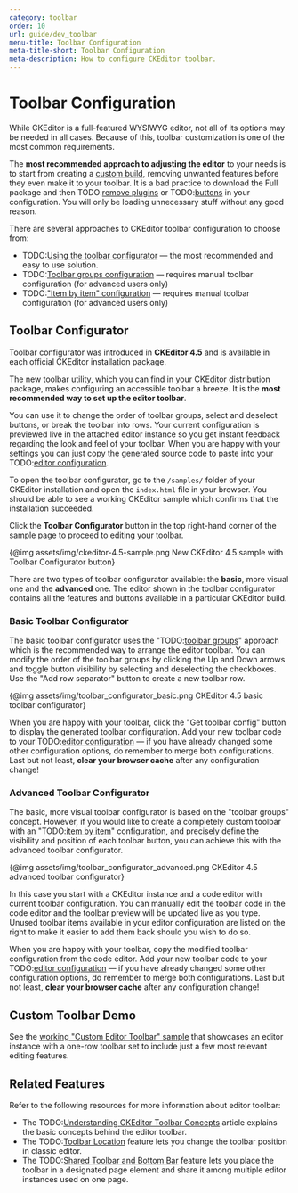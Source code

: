 ```yaml
---
category: toolbar
order: 10
url: guide/dev_toolbar
menu-title: Toolbar Configuration
meta-title-short: Toolbar Configuration
meta-description: How to configure CKEditor toolbar.
---
```


<!--
Copyright (c) 2003-2017, CKSource - Frederico Knabben. All rights reserved.
For licensing, see LICENSE.md.
-->

# Toolbar Configuration

While CKEditor is a full-featured WYSIWYG editor, not all of its options
may be needed in all cases. Because of this, toolbar customization is
one of the most common requirements.

<info-box hint>
	The <strong>most recommended approach to adjusting the editor</strong> to your needs is to start from creating a
	<a href="https://ckeditor.com/cke4/builder">custom build</a>, removing unwanted features before they even
	make it to your toolbar. It is a bad practice to download the Full package and then
	TODO:<a href="#!/api/CKEDITOR.config-cfg-removePlugins">remove plugins</a> or
	TODO:<a href="#!/api/CKEDITOR.config-cfg-removeButtons">buttons</a> in your configuration.
	You will only be loading unnecessary stuff without any good reason.
</info-box>

There are several approaches to CKEditor toolbar configuration to choose from:

 * TODO:[Using the toolbar configurator](#!/guide/dev_toolbar-section-toolbar-configurator) &mdash; the most recommended and easy to use solution.
 * TODO:[Toolbar groups configuration](#!/guide/dev_toolbarconcepts-section-toolbar-groups-configuration) &mdash; requires manual toolbar configuration (for advanced users only)
 * TODO:["Item by item" configuration](#!/guide/dev_toolbarconcepts-section-%22item-by-item%22-configuration) &mdash; requires manual toolbar configuration (for advanced users only)

## Toolbar Configurator

<info-box info>
	Toolbar configurator was introduced in <strong>CKEditor 4.5</strong> and is available in each official CKEditor installation package.
</info-box>

The new toolbar utility, which you can find in your CKEditor distribution package, makes configuring an accessible toolbar a breeze.
It is the **most recommended way to set up the editor toolbar**.

You can use it to change the order of toolbar groups, select and deselect buttons, or break the toolbar into rows. Your current configuration is previewed live in the attached editor instance so you get instant feedback regarding the look and feel of your toolbar. When you are happy with your settings you can just copy the generated source code to paste into your TODO:[editor configuration](#!/guide/dev_configuration).

To open the toolbar configurator, go to the `/samples/` folder of your CKEditor installation and open the `index.html` file in your browser. You should be able to see a working CKEditor sample which confirms that the installation succeeded.

Click the **Toolbar Configurator** button in the top right-hand corner of the sample page to proceed to editing your toolbar.

{@img assets/img/ckeditor-4.5-sample.png New CKEditor 4.5 sample with Toolbar Configurator button}

There are two types of toolbar configurator available: the **basic**, more visual one and the **advanced** one. The editor shown in the toolbar configurator contains all the features and buttons available in a particular CKEditor build.

### Basic Toolbar Configurator

The basic toolbar configurator uses the "TODO:[toolbar groups](#!/guide/dev_toolbar-section-toolbar-groups-configuration)" approach which is the recommended way to arrange the editor toolbar. You can modify the order of the toolbar groups by clicking the Up and Down arrows and toggle button visibility by selecting and deselecting the checkboxes. Use the "Add row separator" button to create a new toolbar row.

{@img assets/img/toolbar_configurator_basic.png CKEditor 4.5 basic toolbar configurator}

When you are happy with your toolbar, click the "Get toolbar config" button to display the generated toolbar configuration. Add your new toolbar code to your TODO:[editor configuration](#!/guide/dev_configuration) &mdash; if you have already changed some other configuration options, do remember to merge both configurations. Last but not least, **clear your browser cache** after any configuration change!

### Advanced Toolbar Configurator

The basic, more visual toolbar configurator is based on the "toolbar groups" concept. However, if you would like to create a completely custom toolbar with an "TODO:[item by item](#!/guide/dev_toolbar-section-%22item-by-item%22-configuration)" configuration, and precisely define the visibility and position of each toolbar button, you can achieve this with the advanced toolbar configurator.

{@img assets/img/toolbar_configurator_advanced.png CKEditor 4.5 advanced toolbar configurator}

In this case you start with a CKEditor instance and a code editor with current toolbar configuration. You can manually edit the toolbar code in the code editor and the toolbar preview will be updated live as you type. Unused toolbar items available in your editor configuration are listed on the right to make it easier to add them back should you wish to do so.

When you are happy with your toolbar, copy the modified toolbar configuration from the code editor. Add your new toolbar code to your TODO:[editor configuration](#!/guide/dev_configuration) &mdash; if you have already changed some other configuration options, do remember to merge both configurations. Last but not least, **clear your browser cache** after any configuration change!

## Custom Toolbar Demo

See the [working "Custom Editor Toolbar" sample](https://sdk.ckeditor.com/samples/toolbar.html) that showcases an editor instance with a one-row toolbar set to include just a few most relevant editing features.

## Related Features

Refer to the following resources for more information about editor toolbar:

 * The TODO:[Understanding CKEditor Toolbar Concepts](#!/guide/dev_toolbarconcepts) article explains the basic concepts behind the editor toolbar.
 * The TODO:[Toolbar Location](#!/guide/dev_toolbarlocation) feature lets you change the toolbar position in classic editor.
 * The TODO:[Shared Toolbar and Bottom Bar](#!/guide/dev_sharedspace) feature lets you place the toolbar in a designated page element and share it among multiple editor instances used on one page.
